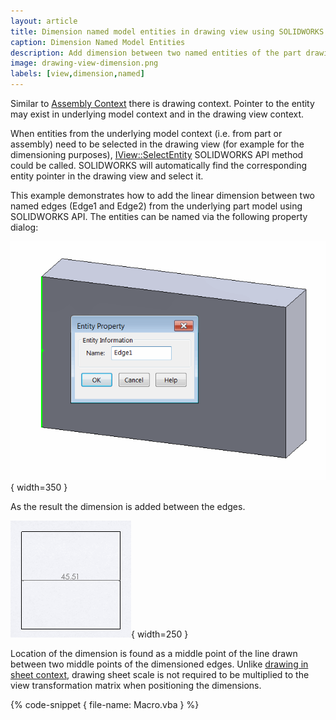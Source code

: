 ```yaml
---
layout: article
title: Dimension named model entities in drawing view using SOLIDWORKS API
caption: Dimension Named Model Entities
description: Add dimension between two named entities of the part drawing retrieved from the underlying model using SOLIDWORKS API
image: drawing-view-dimension.png
labels: [view,dimension,named]
---
```

Similar to [Assembly Context](/solidworks-api/document/assembly/context/) there is drawing context. Pointer to the entity may exist in underlying model context and in the drawing view context.

When entities from the underlying model context (i.e. from part or assembly) need to be selected in the drawing view (for example for the dimensioning purposes), [IView::SelectEntity](http://help.solidworks.com/2018/english/api/sldworksapi/solidworks.interop.sldworks~solidworks.interop.sldworks.iview~selectentity.html) SOLIDWORKS API method could be called. SOLIDWORKS will automatically find the corresponding entity pointer in the drawing view and select it.

This example demonstrates how to add the linear dimension between two named edges (Edge1 and Edge2) from the underlying part model using SOLIDWORKS API. The entities can be named via the following property dialog:

![Edge property name](entity-property-name.png){ width=350 }

As the result the dimension is added between the edges.

![Dimension between 2 named edges](drawing-view-dimension.png){ width=250 }

Location of the dimension is found as a middle point of the line drawn between two middle points of the dimensioned edges. Unlike [drawing in sheet context](/solidworks-api/document/drawing/sheet-context-sketch/), drawing sheet scale is not required to be multiplied to the view transformation matrix when positioning the dimensions.

{% code-snippet { file-name: Macro.vba } %}

